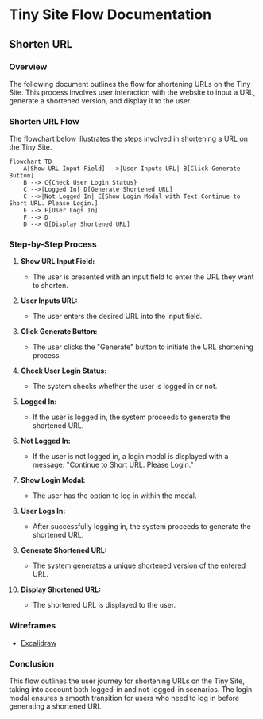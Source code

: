 # Tiny Site Flow Documentation

## Shorten URL

### Overview

The following document outlines the flow for shortening URLs on the Tiny Site. This process involves user interaction with the website to input a URL, generate a shortened version, and display it to the user.

### Shorten URL Flow

The flowchart below illustrates the steps involved in shortening a URL on the Tiny Site.

```mermaid
flowchart TD
    A[Show URL Input Field] -->|User Inputs URL| B[Click Generate Button]
    B --> C{Check User Login Status}
    C -->|Logged In| D[Generate Shortened URL]
    C -->|Not Logged In| E[Show Login Modal with Text Continue to Short URL. Please Login.]
    E --> F[User Logs In]
    F --> D
    D --> G[Display Shortened URL]
```

### Step-by-Step Process

1. **Show URL Input Field:**

    - The user is presented with an input field to enter the URL they want to shorten.

2. **User Inputs URL:**

    - The user enters the desired URL into the input field.

3. **Click Generate Button:**

    - The user clicks the "Generate" button to initiate the URL shortening process.

4. **Check User Login Status:**

    - The system checks whether the user is logged in or not.

5. **Logged In:**

    - If the user is logged in, the system proceeds to generate the shortened URL.

6. **Not Logged In:**

    - If the user is not logged in, a login modal is displayed with a message: "Continue to Short URL. Please Login."

7. **Show Login Modal:**

    - The user has the option to log in within the modal.

8. **User Logs In:**

    - After successfully logging in, the system proceeds to generate the shortened URL.

9. **Generate Shortened URL:**

    - The system generates a unique shortened version of the entered URL.

10. **Display Shortened URL:**
    - The shortened URL is displayed to the user.

### Wireframes

-   [Excalidraw](https://excalidraw.com/#json=5Q2AIEiRs6DmMCaaoRN2N,zf9DD1Ln2AYgdGyLlSywiA)

### Conclusion

This flow outlines the user journey for shortening URLs on the Tiny Site, taking into account both logged-in and not-logged-in scenarios. The login modal ensures a smooth transition for users who need to log in before generating a shortened URL.
